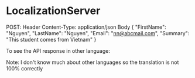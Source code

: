# LocalizationServer
 
POST:
Header
Content-Type: application/json
Body
{
	"FirstName": "Nguyen",
	"LastName": "Nguyen",
	"Email": "nn@abcmail.com",
	"Summary": "This student comes from Vietnam"
}

To see the API response in other language:

Note: I don't know much about other languages so the translation is not 100% correctly